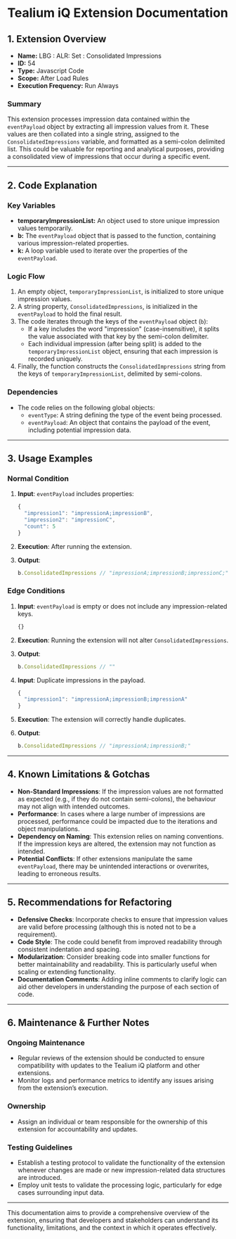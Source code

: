 # Tealium iQ Extension Documentation

## 1. Extension Overview

- **Name:** LBG : ALR: Set : Consolidated Impressions
- **ID:** 54
- **Type:** Javascript Code
- **Scope:** After Load Rules
- **Execution Frequency:** Run Always

### Summary
This extension processes impression data contained within the `eventPayload` object by extracting all impression values from it. These values are then collated into a single string, assigned to the `ConsolidatedImpressions` variable, and formatted as a semi-colon delimited list. This could be valuable for reporting and analytical purposes, providing a consolidated view of impressions that occur during a specific event.

---

## 2. Code Explanation

### Key Variables
- **temporaryImpressionList:** An object used to store unique impression values temporarily.
- **b:** The `eventPayload` object that is passed to the function, containing various impression-related properties.
- **k:** A loop variable used to iterate over the properties of the `eventPayload`.

### Logic Flow
1. An empty object, `temporaryImpressionList`, is initialized to store unique impression values.
2. A string property, `ConsolidatedImpressions`, is initialized in the `eventPayload` to hold the final result.
3. The code iterates through the keys of the `eventPayload` object (`b`):
   - If a key includes the word "impression" (case-insensitive), it splits the value associated with that key by the semi-colon delimiter.
   - Each individual impression (after being split) is added to the `temporaryImpressionList` object, ensuring that each impression is recorded uniquely.
4. Finally, the function constructs the `ConsolidatedImpressions` string from the keys of `temporaryImpressionList`, delimited by semi-colons.

### Dependencies
- The code relies on the following global objects:
  - `eventType`: A string defining the type of the event being processed.
  - `eventPayload`: An object that contains the payload of the event, including potential impression data.

---

## 3. Usage Examples

### Normal Condition
1. **Input**: `eventPayload` includes properties:
   ```javascript
   {
     "impression1": "impressionA;impressionB",
     "impression2": "impressionC",
     "count": 5
   }
   ```
   
2. **Execution**: After running the extension.
3. **Output**: 
   ```javascript
   b.ConsolidatedImpressions // "impressionA;impressionB;impressionC;"
   ```

### Edge Conditions
1. **Input**: `eventPayload` is empty or does not include any impression-related keys.
   ```javascript
   {}
   ```
2. **Execution**: Running the extension will not alter `ConsolidatedImpressions`.
3. **Output**: 
   ```javascript
   b.ConsolidatedImpressions // ""
   ```

4. **Input**: Duplicate impressions in the payload.
   ```javascript
   {
     "impression1": "impressionA;impressionB;impressionA"
   }
   ```
5. **Execution**: The extension will correctly handle duplicates.
6. **Output**: 
   ```javascript
   b.ConsolidatedImpressions // "impressionA;impressionB;"
   ```

---

## 4. Known Limitations & Gotchas

- **Non-Standard Impressions**: If the impression values are not formatted as expected (e.g., if they do not contain semi-colons), the behaviour may not align with intended outcomes.
- **Performance**: In cases where a large number of impressions are processed, performance could be impacted due to the iterations and object manipulations.
- **Dependency on Naming**: This extension relies on naming conventions. If the impression keys are altered, the extension may not function as intended.
- **Potential Conflicts**: If other extensions manipulate the same `eventPayload`, there may be unintended interactions or overwrites, leading to erroneous results.

---

## 5. Recommendations for Refactoring

- **Defensive Checks**: Incorporate checks to ensure that impression values are valid before processing (although this is noted not to be a requirement).
- **Code Style**: The code could benefit from improved readability through consistent indentation and spacing.
- **Modularization**: Consider breaking code into smaller functions for better maintainability and readability. This is particularly useful when scaling or extending functionality.
- **Documentation Comments**: Adding inline comments to clarify logic can aid other developers in understanding the purpose of each section of code.

---

## 6. Maintenance & Further Notes

### Ongoing Maintenance
- Regular reviews of the extension should be conducted to ensure compatibility with updates to the Tealium iQ platform and other extensions.
- Monitor logs and performance metrics to identify any issues arising from the extension’s execution.

### Ownership
- Assign an individual or team responsible for the ownership of this extension for accountability and updates.

### Testing Guidelines
- Establish a testing protocol to validate the functionality of the extension whenever changes are made or new impression-related data structures are introduced.
- Employ unit tests to validate the processing logic, particularly for edge cases surrounding input data.

--- 

This documentation aims to provide a comprehensive overview of the extension, ensuring that developers and stakeholders can understand its functionality, limitations, and the context in which it operates effectively.